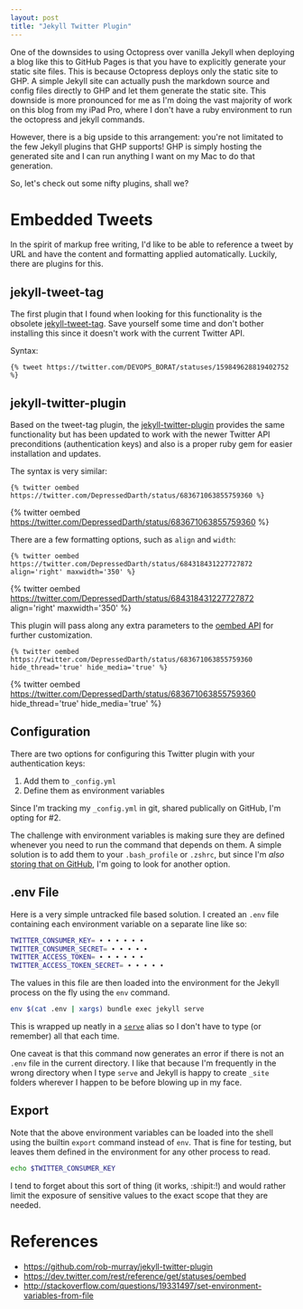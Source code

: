 ```yaml
---
layout: post
title: "Jekyll Twitter Plugin"
---
```


One of the downsides to using Octopress over vanilla Jekyll when deploying a blog like this to GitHub Pages is that you have to explicitly generate your static site files. This is because Octopress deploys only the static site to GHP. A simple Jekyll site can actually push the markdown source and config files directly to GHP and let them generate the static site. This downside is more pronounced for me as I'm doing the vast majority of work on this blog from my iPad Pro, where I don't have a ruby environment to run the octopress and jekyll commands.

However, there is a big upside to this arrangement: you're not limitated to the few Jekyll plugins that GHP supports! GHP is simply hosting the generated site and I can run anything I want on my Mac to do that generation.

So, let's check out some nifty plugins, shall we?

# Embedded Tweets

In the spirit of markup free writing, I'd like to be able to reference a tweet by URL and have the content and formatting applied automatically. Luckily, there are plugins for this.

## jekyll-tweet-tag

The first plugin that I found when looking for this functionality is the obsolete [jekyll-tweet-tag](https://github.com/scottwb/jekyll-tweet-tag). Save yourself some time and don't bother installing this since it doesn't work with the current Twitter API.

Syntax:

```liquid class:"wrap"
{% tweet https://twitter.com/DEVOPS_BORAT/statuses/159849628819402752 %}
```

## jekyll-twitter-plugin

Based on the tweet-tag plugin, the [jekyll-twitter-plugin](https://github.com/rob-murray/jekyll-twitter-plugin) provides the same functionality but has been updated to work with the newer Twitter API preconditions (authentication keys) and also is a proper ruby gem for easier installation and updates.

The syntax is very similar:

```liquid class:"wrap"
{% twitter oembed https://twitter.com/DepressedDarth/status/683671063855759360 %}
```

{% twitter oembed https://twitter.com/DepressedDarth/status/683671063855759360 %}

There are a few formatting options, such as `align` and `width`:

```liquid class:"wrap"
{% twitter oembed https://twitter.com/DepressedDarth/status/684318431227727872 align='right' maxwidth='350' %}
```

{% twitter oembed https://twitter.com/DepressedDarth/status/684318431227727872 align='right' maxwidth='350' %}

This plugin will pass along any extra parameters to the [oembed API](https://dev.twitter.com/rest/reference/get/statuses/oembed) for further customization.

```liquid class:"wrap"
{% twitter oembed https://twitter.com/DepressedDarth/status/683671063855759360 hide_thread='true' hide_media='true' %}
```

{% twitter oembed https://twitter.com/DepressedDarth/status/683671063855759360 hide_thread='true' hide_media='true' %}

## Configuration

There are two options for configuring this Twitter plugin with your authentication keys:

1. Add them to `_config.yml`
2. Define them as environment variables

Since I'm tracking my `_config.yml` in git, shared publically on GitHub, I'm opting for #2.

The challenge with environment variables is making sure they are defined whenever you need to run the command that depends on them. A simple solution is to add them to your `.bash_profile` or `.zshrc`, but since I'm _also_ [storing that on GitHub](https://github.com/phatblat/dotfiles/blob/master/.zshrc), I'm going to look for another option.

## .env File

Here is a very simple untracked file based solution. I created an `.env` file containing each environment variable on a separate line like so:

```bash class:"wrap"
TWITTER_CONSUMER_KEY= ∙ ∙ ∙ ∙ ∙ ∙
TWITTER_CONSUMER_SECRET= ∙ ∙ ∙ ∙ ∙
TWITTER_ACCESS_TOKEN= ∙ ∙ ∙ ∙ ∙ ∙
TWITTER_ACCESS_TOKEN_SECRET= ∙ ∙ ∙ ∙ ∙
```

The values in this file are then loaded into the environment for the Jekyll process on the fly using the `env` command.

```bash class:"wrap"
env $(cat .env | xargs) bundle exec jekyll serve
```

This is wrapped up neatly in a [`serve`](https://github.com/phatblat/dotfiles/blob/89dace6e7f9230e0b7f3ded261172f6bf7af2317/.dotfiles/www/octopress.zsh#L28) alias so I don't have to type (or remember) all that each time.

One caveat is that this command now generates an error if there is not an `.env` file in the current directory. I like that because I'm frequently in the wrong directory when I type `serve` and Jekyll is happy to create `_site` folders wherever I happen to be before blowing up in my face.

## Export

Note that the above environment variables can be loaded into the shell using the builtin `export` command instead of `env`. That is fine for testing, but leaves them defined in the environment for any other process to read.

```bash class:"wrap"
echo $TWITTER_CONSUMER_KEY
```

I tend to forget about this sort of thing (it works, :shipit:!) and would rather limit the exposure of sensitive values to the exact scope that they are needed.

# References

- <https://github.com/rob-murray/jekyll-twitter-plugin>
- <https://dev.twitter.com/rest/reference/get/statuses/oembed>
- <http://stackoverflow.com/questions/19331497/set-environment-variables-from-file>
